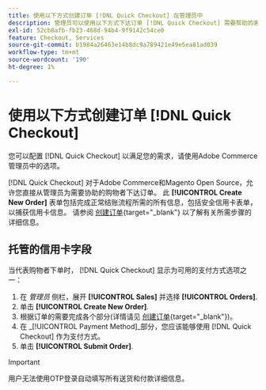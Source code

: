 ```yaml
---
title: 使用以下方式创建订单 [!DNL Quick Checkout] 在管理员中
description: 管理员可以使用以下方式下达订单 [!DNL Quick Checkout] 需要帮助的客户从管理员直接获得帮助。
exl-id: 52cb8afb-fb23-468d-94b4-9f9142c54ce0
feature: Checkout, Services
source-git-commit: b1984a26463e14b8dc9a789421e49e5ea81ad039
workflow-type: tm+mt
source-wordcount: '190'
ht-degree: 1%

---
```


# 使用以下方式创建订单 [!DNL Quick Checkout]

您可以配置 [!DNL Quick Checkout] 以满足您的需求，请使用Adobe Commerce管理员中的选项。

[!DNL Quick Checkout] 对于Adobe Commerce和Magento Open Source，允许您直接从管理员为需要协助的购物者下达订单。 此 **[!UICONTROL Create New Order]** 表单包括完成正常结账流程所需的所有信息，包括安全信用卡表单，以捕获信用卡信息。 请参阅 [创建订单](https://docs.magento.com/user-guide/customers/customer-account-create-order.html){target="_blank"} 以了解有关所需步骤的详细信息。

## 托管的信用卡字段

当代表购物者下单时， [!DNL Quick Checkout] 显示为可用的支付方式选项之一：

1. 在 _管理员_ 侧栏，展开 **[!UICONTROL Sales]** 并选择 **[!UICONTROL Orders]**.
1. 单击 **[!UICONTROL Create New Order]**.
1. 根据订单的需要完成各个部分(详情请见 [创建订单](https://docs.magento.com/user-guide/customers/customer-account-create-order.html){target="_blank"})。
1. 在 _[!UICONTROL Payment Method]_部分，您应该能够使用 [!DNL Quick Checkout] 作为支付方式。
1. 单击 **[!UICONTROL Submit Order]**.

>[!IMPORTANT]
>
> 用户无法使用OTP登录自动填写所有送货和付款详细信息。
